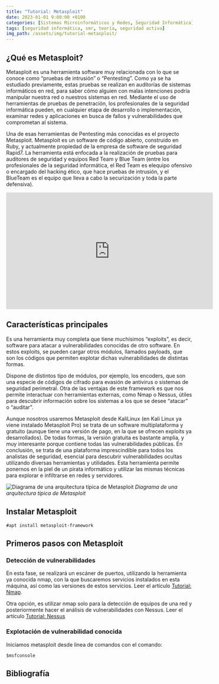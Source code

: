```yaml
---
title: "Tutorial: Metasploit"
date: 2023-01-01 9:00:00 +0100
categories: [Sistemas Microinformáticos y Redes, Seguridad Informática]
tags: [seguridad informática, smr, teoría, seguridad activa]
img_path: /assets/img/tutorial-metasploit/
---
```


## ¿Qué es Metasploit?

Metasploit es una herramienta software muy relacionada con lo que se conoce como “pruebas de intrusión” o “Pentesting”. Como ya se ha estudiado previamente, estas pruebas se realizan en auditorías de sistemas informáticos en red, para saber cómo alguien con malas intenciones podría manipular nuestra red o nuestros sistemas en red. Mediante el uso de herramientas de pruebas de penetración, los profesionales de la seguridad informática pueden, en cualquier etapa de desarrollo o implementación, examinar redes y aplicaciones en busca de fallos y vulnerabilidades que comprometan al sistema.

Una de esas herramientas de Pentesting más conocidas es el proyecto Metasploit. Metasploit es un software de código abierto, construido en Ruby, y actualmente propiedad de la empresa de software de seguridad Rapid7. La herramienta está enfocada a la realización de pruebas para  auditores de seguridad y equipos Red Team y Blue Team (entre los profesionales de la seguridad informática, el Red Team es elequipo ofensivo o encargado del hacking ético, que hace pruebas de intrusión, y el BlueTeam es el equipo que lleva a cabo la securización y toda la parte defensiva).

<iframe width="560" height="315" src="https://www.youtube.com/embed/-B7UBbhewuw" title="YouTube video player" frameborder="0" allow="accelerometer; autoplay; clipboard-write; encrypted-media; gyroscope; picture-in-picture; web-share" allowfullscreen></iframe>

## Características principales

Es una herramienta muy completa que tiene muchísimos “exploits”, es decir, software para atacar a vulnerabilidades conocidas de otro software. En estos exploits, se pueden cargar otros módulos, llamados payloads, que son los códigos que permiten explotar dichas vulnerabilidades de distintas formas.

Dispone de distintos tipo de módulos, por ejemplo, los encoders, que son una especie de códigos de cifrado para evasión de antivirus o sistemas de seguridad perimetral.
Otra de las ventajas de este framework es que nos permite interactuar con herramientas externas, como Nmap o Nessus, útiles para descubrir información sobre los sistemas a los que se desee “atacar” o “auditar”.

Aunque nosotros usaremos Metasploit desde KaliLinux (en Kali Linux ya viene instalado Metasploit Pro) se trata de un software multiplataforma y gratuito (aunque tiene una versión de pago, en la que se ofrecen exploits ya desarrollados). De todas formas, la versión gratuita es bastante amplia, y muy interesante porque contiene todas las vulnerabilidades públicas.
En conclusión, se trata de una plataforma imprescindible para todos los analistas de seguridad, esencial para descubrir vulnerabilidades ocultas utilizando diversas herramientas y utilidades. Esta herramienta  permite ponernos en la piel de un pirata informático y utilizar las mismas técnicas para explorar e infiltrarse en redes y servidores.

![Diagrama de una arquitectura típica de Metasploit](metasploit-guide-set-up.png)
_Diagrama de una arquitectura típica de Metasploit_

## Instalar Metasploit

```console
#apt install metasploit-framework
```

## Primeros pasos con Metasploit

### Detección de vulnerabilidades

En esta fase, se realizará un escáner de puertos, utilizando la herramienta ya conocida nmap, con la que buscaremos servicios instalados en esta máquina, así como las versiones de estos servicios. Leer el artículo [Tutorial: Nmap](/posts/nmap).

Otra opción, es utilizar nmap solo para la detección de equipos de una red y posteriormente hacer el análisis de vulnerabilidades con Nessus. Leer el artículo [Tutorial: Nessus](/posts/tutorial-nessus)

### Explotación de vulnerabilidad conocida

Iniciamos metasploit desde linea de comandos con el comando:


```console
$msfconsole
```



## Bibliografía

